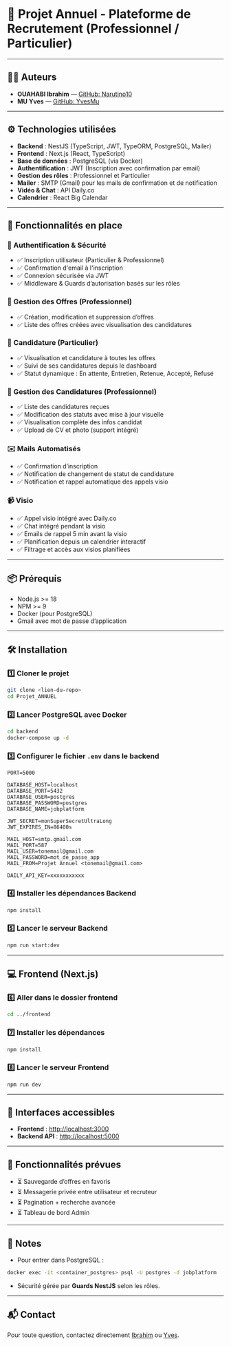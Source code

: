 # 🎯 Projet Annuel - Plateforme de Recrutement (Professionnel / Particulier)

---

## 👨‍💻 Auteurs

- **OUAHABI Ibrahim** — [GitHub: Narutino10](https://github.com/Narutino10)
- **MU Yves** — [GitHub: YvesMu](https://github.com/YvesMu)

---

## ⚙️ Technologies utilisées

- **Backend** : NestJS (TypeScript, JWT, TypeORM, PostgreSQL, Mailer)
- **Frontend** : Next.js (React, TypeScript)
- **Base de données** : PostgreSQL (via Docker)
- **Authentification** : JWT (Inscription avec confirmation par email)
- **Gestion des rôles** : Professionnel et Particulier
- **Mailer** : SMTP (Gmail) pour les mails de confirmation et de notification
- **Vidéo & Chat** : API Daily.co
- **Calendrier** : React Big Calendar

---

## 🚀 Fonctionnalités en place

### 🔐 Authentification & Sécurité

- ✅ Inscription utilisateur (Particulier & Professionnel)
- ✅ Confirmation d'email à l'inscription
- ✅ Connexion sécurisée via JWT
- ✅ Middleware & Guards d’autorisation basés sur les rôles

### 💼 Gestion des Offres (Professionnel)

- ✅ Création, modification et suppression d’offres
- ✅ Liste des offres créées avec visualisation des candidatures

### 📄 Candidature (Particulier)

- ✅ Visualisation et candidature à toutes les offres
- ✅ Suivi de ses candidatures depuis le dashboard
- ✅ Statut dynamique : En attente, Entretien, Retenue, Accepté, Refusé

### 👥 Gestion des Candidatures (Professionnel)

- ✅ Liste des candidatures reçues
- ✅ Modification des statuts avec mise à jour visuelle
- ✅ Visualisation complète des infos candidat
- ✅ Upload de CV et photo (support intégré)

### ✉️ Mails Automatisés

- ✅ Confirmation d’inscription
- ✅ Notification de changement de statut de candidature
- ✅ Notification et rappel automatique des appels visio

### 📹 Visio

- ✅ Appel visio intégré avec Daily.co
- ✅ Chat intégré pendant la visio
- ✅ Emails de rappel 5 min avant la visio
- ✅ Planification depuis un calendrier interactif
- ✅ Filtrage et accès aux visios planifiées

---


## 📦 Prérequis

- Node.js >= 18
- NPM >= 9
- Docker (pour PostgreSQL)
- Gmail avec mot de passe d’application

---

## 🛠 Installation

### 1️⃣ Cloner le projet

```bash
git clone <lien-du-repo>
cd Projet_ANNUEL
````

### 2️⃣ Lancer PostgreSQL avec Docker

```bash
cd backend
docker-compose up -d
```

### 3️⃣ Configurer le fichier `.env` dans le backend

```env
PORT=5000

DATABASE_HOST=localhost
DATABASE_PORT=5432
DATABASE_USER=postgres
DATABASE_PASSWORD=postgres
DATABASE_NAME=jobplatform

JWT_SECRET=monSuperSecretUltraLong
JWT_EXPIRES_IN=86400s

MAIL_HOST=smtp.gmail.com
MAIL_PORT=587
MAIL_USER=tonemail@gmail.com
MAIL_PASSWORD=mot_de_passe_app
MAIL_FROM=Projet Annuel <tonemail@gmail.com>

DAILY_API_KEY=xxxxxxxxxxx

```

### 4️⃣ Installer les dépendances Backend

```bash
npm install
```

### 5️⃣ Lancer le serveur Backend

```bash
npm run start:dev
```

---

## 💻 Frontend (Next.js)

### 6️⃣ Aller dans le dossier frontend

```bash
cd ../frontend
```

### 7️⃣ Installer les dépendances

```bash
npm install
```

### 8️⃣ Lancer le serveur Frontend

```bash
npm run dev
```

---

## 🔗 Interfaces accessibles

* **Frontend** : [http://localhost:3000](http://localhost:3000)
* **Backend API** : [http://localhost:5000](http://localhost:5000)

---

## 🔮 Fonctionnalités prévues

* ⏳ Sauvegarde d’offres en favoris
* ⏳ Messagerie privée entre utilisateur et recruteur
* ⏳ Pagination + recherche avancée
* ⏳ Tableau de bord Admin

---

## 📝 Notes

* Pour entrer dans PostgreSQL :

```bash
docker exec -it <container_postgres> psql -U postgres -d jobplatform
```

* Sécurité gérée par **Guards NestJS** selon les rôles.

---

## 📬 Contact

Pour toute question, contactez directement [Ibrahim](https://github.com/Narutino10) ou [Yves](https://github.com/YvesMu).

